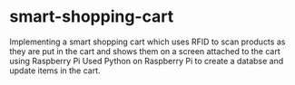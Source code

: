 # smart-shopping-cart
Implementing a smart shopping cart which uses RFID to scan products as they are put in the cart and shows them on a screen attached to the cart using Raspberry Pi
Used Python on Raspberry Pi to create a databse and update items in the cart.
